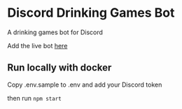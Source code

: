 # Discord Drinking Games Bot
A drinking games bot for Discord

Add the live bot [here](https://discord.com/api/oauth2/authorize?client_id=705739513955352606&permissions=51264&scope=bot)

## Run locally with docker

Copy .env.sample to .env and add your Discord token

then run `npm start`